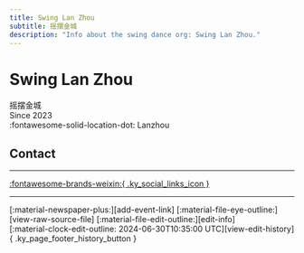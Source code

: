 ```yaml
---
title: Swing Lan Zhou
subtitle: 摇摆金城
description: "Info about the swing dance org: Swing Lan Zhou."
---
```


# Swing Lan Zhou

摇摆金城  
Since 2023  
:fontawesome-solid-location-dot: Lanzhou  


## Contact


---

 [:fontawesome-brands-weixin:{ .ky_social_links_icon }](# "swinglanzhou摇摆金城")

---

<div class="ky_page_footer" markdown>
<div class="ky_page_footer_trailing" markdown="span">
[:material-newspaper-plus:][add-event-link]
[:material-file-eye-outline:][view-raw-source-file]
[:material-file-edit-outline:][edit-info]
</div>
<div class="ky_page_footer_leading" markdown="span">
[:material-clock-edit-outline: 2024-06-30T10:35:00 UTC][view-edit-history]{ .ky_page_footer_history_button }
</div>
</div>

[add-event-link]: https://github.com/swingdance/events/issues/new?assignees=&labels=add+event&projects=&template=02-add_entity.yml&title=Add%20Event%3A%20zh_CN%20%E2%80%A2%20%3CName%3E&region=zh_CN&province=Gansu&city=Lanzhou&org_id=swing-lan-zhou "Add Event"
[view-raw-source-file]: https://github.com/swingdance/orgs/blob/main/zh_CN/swing-lan-zhou.json "View Raw Source File"
[edit-info]: https://github.com/swingdance/orgs/issues/new?assignees=&labels=update+org&projects=&template=03-update_entity.yml&title=Update%20Org%3A%20zh_CN%20%E2%80%A2%20Swing%20Lan%20Zhou&region=zh_CN&id=swing-lan-zhou&name=Swing%20Lan%20Zhou "Edit Info"

[view-edit-history]: https://github.com/swingdance/orgs/commits/main/zh_CN/swing-lan-zhou.json "View Edit History"
